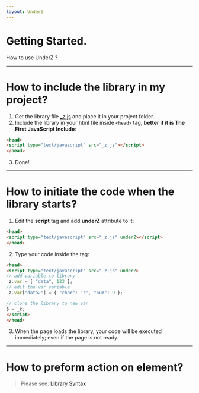 ```yaml
---
layout: UnderZ
---
```

# Getting Started.
How to use UnderZ ?


***


# How to include the library in my project?
1. Get the library file [_z.js](https://github.com/mPhpMaster/UnderZ/blob/master/_z.js) and place it in your project folder.
2. Include the library in your html file inside `<head>` tag, **better if it is The First JavaScript Include**:


```html
<head>
<script type="text/javascript" src="_z.js"></script>
</head>
```

3. Done!.


***


# How to initiate the code when the library starts?
1. Edit the **script** tag and add **underZ** attribute to it:

```html
<head>
<script type="text/javascript" src="_z.js" underZ></script>
</head>
```

2. Type your code inside the tag:

```html
<head>
<script type="text/javascript" src="_z.js" underZ>
// add variable to library
_z.var = [ "data", 123 ];
// edit the var variable
_z.var["data2"] = { "char": 'c', "num": 9 };

// clone the library to new var
$ = _z;
</script>
</head>
```

3. When the page loads the library, your code will be executed immediately; even if the page is not ready.



***


# How to preform action on element?
> Please see: [Library Syntax](http://underz.decodercan.com/UnderZ/Syntax)
